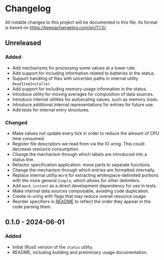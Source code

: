 # Changelog

All notable changes to this project will be documented in this file. Its format
is based on https://keepachangelog.com/en/1.1.0/.

## Unreleased

### Added

- Add mechanisms for processing some values at a lower rate.
- Add support for including information related to batteries in the status.
- Support handling of files with uncertain paths in internal utility
  `ReadItemInstaller`.
- Add support for including memory usage information in the status.
- Introduce utility for moving averages for composition of data sources.
- Introduce internal utilities for autoscaling values, such as memory sizes.
- Introduce additional internal representations for entries for future use.
- Add tests for internal entry structures.

### Changed

- Make values not update every tick in order to reduce the amount of CPU time
  consumed.
- Register file descriptors we read from via the IO uring. This could decrease
  resource consumption.
- Change the mechanism through which labels are introduced into a status line.
- Refactor specification application: move parts to separate functions.
- Change the mechanism through which entries are formatted internally.
- Replace internal utility `Word` for extracting whitespace-delimited portions
  with the more general `Simple`, which allows for other delimiters.
- Add `mock_instant` as a direct development dependency for use in tests.
- Make internal data sources composable, avoiding code duplication.
- Create io-uring with flags that may reduce overall resource usage.
- Reorder specifiers in [README](./README.md) to reflect the order they appear
  in the code parsing them.


## 0.1.0 - 2024-06-01

### Added

- Initial (Rust) version of the `status` utility.
- README, including building and preliminary usage documentation.
